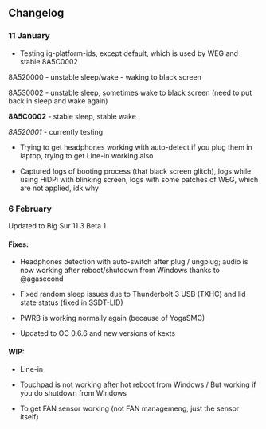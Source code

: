 ## Changelog

### 11 January 

* Testing ig-platform-ids, except default, which is used by WEG and stable 8A5C0002

8A520000 - unstable sleep/wake - waking to black screen

8A530002 - unstable sleep, sometimes wake to black screen (need to put back in sleep and wake again)

**8A5C0002** - stable sleep, stable wake 

*8A520001* - currently testing

* Trying to get headphones working with auto-detect if you plug them in laptop, trying to get Line-in working also

* Captured logs of booting process (that black screen glitch), logs while using HiDPi with blinking screen, logs with some patches of WEG, which are not applied, idk why


### 6 February

Updated to Big Sur 11.3 Beta 1

#### Fixes:

* Headphones detection with auto-switch after plug / ungplug; audio is now working after reboot/shutdown from Windows thanks to @agasecond

* Fixed random sleep issues due to Thunderbolt 3 USB (TXHC) and lid state status (fixed in SSDT-LID)

* PWRB is working normally again (because of YogaSMC)

* Updated to OC 0.6.6 and new versions of kexts

#### WIP:

* Line-in

* Touchpad is not working after hot reboot from Windows / But working if you do shutdown from Windows

* To get FAN sensor working (not FAN managemeng, just the sensor itself)
